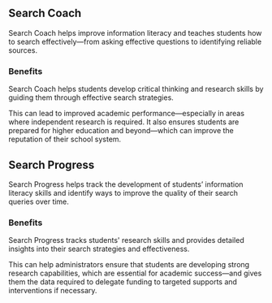 ## Search Coach

Search Coach helps improve information literacy and teaches students how to search effectively—from asking effective questions to identifying reliable sources. 

### Benefits

Search Coach helps students develop critical thinking and research skills by guiding them through effective search strategies.

This can lead to improved academic performance—especially in areas where independent research is required. It also ensures students are prepared for higher education and beyond—which can improve the reputation of their school system. 

## Search Progress

Search Progress helps track the development of students’ information literacy skills and identify ways to improve the quality of their search queries over time. 

### Benefits

Search Progress tracks students' research skills and provides detailed insights into their search strategies and effectiveness.

This can help administrators ensure that students are developing strong research capabilities, which are essential for academic success—and gives them the data required to delegate funding to targeted supports and interventions if necessary. 
